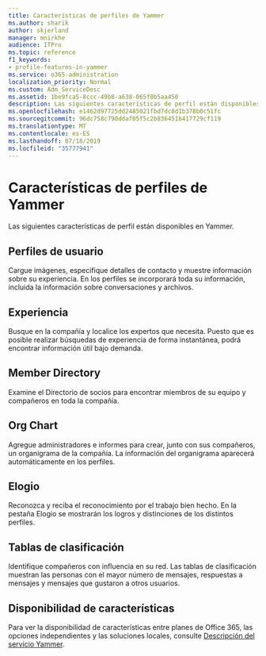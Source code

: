 ```yaml
---
title: Características de perfiles de Yammer
ms.author: sharik
author: skjerland
manager: mnirkhe
audience: ITPro
ms.topic: reference
f1_keywords:
- profile-features-in-yammer
ms.service: o365-administration
localization_priority: Normal
ms.custom: Adm_ServiceDesc
ms.assetid: 1be9fca5-8ccc-49b8-a638-065f0b5aa450
description: Las siguientes características de perfil están disponibles en Yammer.
ms.openlocfilehash: e1462d97725dd2485021fbd7dc8d1b378b0c51fc
ms.sourcegitcommit: 96dc758c790ddaf05f5c2b836451b417729cf119
ms.translationtype: MT
ms.contentlocale: es-ES
ms.lasthandoff: 07/18/2019
ms.locfileid: "35777941"
---
```

# <a name="profile-features-in-yammer"></a>Características de perfiles de Yammer

Las siguientes características de perfil están disponibles en Yammer.
  
## <a name="user-profiles"></a>Perfiles de usuario
<a name="bkmk_UserProfiles"> </a>

Cargue imágenes, especifique detalles de contacto y muestre información sobre su experiencia. En los perfiles se incorporará toda su información, incluida la información sobre conversaciones y archivos.
  
## <a name="expertise"></a>Experiencia
<a name="bkmk_Expertise"> </a>

Busque en la compañía y localice los expertos que necesita. Puesto que es posible realizar búsquedas de experiencia de forma instantánea, podrá encontrar información útil bajo demanda.
  
## <a name="member-directory"></a>Member Directory
<a name="bkmk_MemberDirectory"> </a>

Examine el Directorio de socios para encontrar miembros de su equipo y compañeros en toda la compañía.
  
## <a name="org-chart"></a>Org Chart
<a name="bkmk_OrgChart"> </a>

Agregue administradores e informes para crear, junto con sus compañeros, un organigrama de la compañía. La información del organigrama aparecerá automáticamente en los perfiles.
  
## <a name="praise"></a>Elogio
<a name="bkmk_Praise"> </a>

Reconozca y reciba el reconocimiento por el trabajo bien hecho. En la pestaña Elogio se mostrarán los logros y distinciones de los distintos perfiles.
  
## <a name="leaderboards"></a>Tablas de clasificación
<a name="bkmk_Leaderboards"> </a>

Identifique compañeros con influencia en su red. Las tablas de clasificación muestran las personas con el mayor número de mensajes, respuestas a mensajes y mensajes que gustaron a otros usuarios.
  
## <a name="feature-availability"></a>Disponibilidad de características
<a name="bkmk_Leaderboards"> </a>

Para ver la disponibilidad de características entre planes de Office 365, las opciones independientes y las soluciones locales, consulte [Descripción del servicio Yammer](yammer-service-description.md).
  

